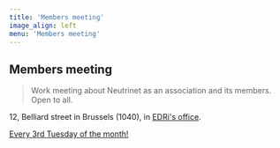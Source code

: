 ```yaml
---
title: 'Members meeting'
image_align: left
menu: 'Members meeting'
---
```


## Members meeting
> Work meeting about Neutrinet as an association and its members. Open to all.

12, Belliard street in Brussels (1040), in [EDRi's office](https://osm.org/go/0EoS3yxK5?node=3396312894).

[Every 3rd Tuesday of the month!](https://files.neutrinet.be/index.php/apps/calendar/p/375V4JSNHTU04NXL?classes=btn,btn-primary,btn-lg)